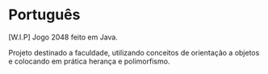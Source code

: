 # Português
[W.I.P] Jogo 2048 feito em Java.

Projeto destinado a faculdade, utilizando conceitos de orientação a objetos e colocando em prática herança e polimorfismo.
